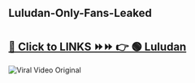 
 ## Luludan-Only-Fans-Leaked

# <h2><a href="https://clipsfans.com/Luludan&ref=git">🔗 Click to LINKS ⏩⏩ 👉 🟢 Luludan </a></h2>

<a href="https://clipsfans.com/Luludan&ref=git" rel="nofollow" data-target="animated-image.originalLink"><img src="https://i.ibb.co.com/xMMVF88/686577567.gif" alt="Viral Video Original" style="max-width: 100%; display: inline-block;" data-target="animated-image.originalImage"></a>

